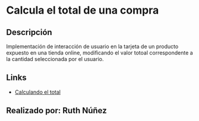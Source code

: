 # Calcula el total de una compra

## Descripción
Implementación de interacción de usuario en la tarjeta de un producto expuesto en una tienda online, modificando el valor totoal correspondente a la cantidad seleccionada por el usuario.

## Links
- [Calculando el total](https://elizabethnunez.github.io/desafio-js-calculando-el-total/) 

## Realizado por: Ruth Núñez